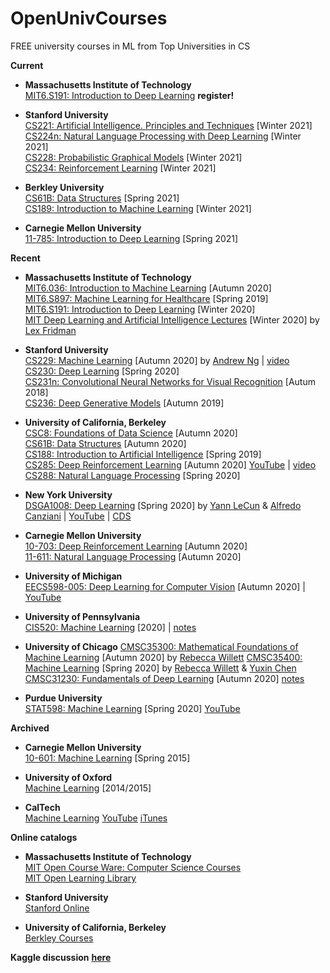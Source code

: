 # OpenUnivCourses
FREE university courses in ML from Top Universities in CS

**Current**

* **Massachusetts Institute of Technology**  
[MIT6.S191: Introduction to Deep Learning](http://introtodeeplearning.com/) **register!**

* **Stanford University**  
[CS221:  Artificial Intelligence. Principles and Techniques](https://stanford-cs221.github.io/winter2021/) [Winter 2021]  
[CS224n: Natural Language Processing with Deep Learning](http://web.stanford.edu/class/cs224n/) [Winter 2021]  
[CS228:  Probabilistic Graphical Models](https://cs228.stanford.edu/) [Winter 2021]  
[CS234:  Reinforcement Learning](http://web.stanford.edu/class/cs234/index.html) [Winter 2021]  

* **Berkley University**  
[CS61B: Data Structures](https://sp21.datastructur.es/) [Spring 2021]  
[CS189: Introduction to Machine Learning](https://www.eecs189.org/) [Winter 2021]  

* **Carnegie Mellon University**  
[11-785: Introduction to Deep Learning](http://deeplearning.cs.cmu.edu/S21/index.html) [Spring 2021]  


**Recent**    

* **Massachusetts Institute of Technology**  
[MIT6.036: Introduction to Machine Learning](https://ocw.mit.edu/courses/electrical-engineering-and-computer-science/6-036-introduction-to-machine-learning-fall-2020/) [Autumn 2020]  
[MIT6.S897: Machine Learning for Healthcare](https://ocw.mit.edu/courses/electrical-engineering-and-computer-science/6-s897-machine-learning-for-healthcare-spring-2019/) [Spring 2019]  
[MIT6.S191: Introduction to Deep Learning](http://introtodeeplearning.com/2020/index.html) [Winter 2020]  
[MIT Deep Learning and Artificial Intelligence Lectures](https://deeplearning.mit.edu/) [Winter 2020] by [Lex Fridman](https://lexfridman.com/)  

* **Stanford University**  
[CS229: Machine Learning](http://cs229.stanford.edu/) [Autumn 2020] by [Andrew Ng](https://www.andrewng.org/) | [video](https://see.stanford.edu/Course/CS229)   
[CS230: Deep Learning](https://cs230.stanford.edu/) [Spring 2020]  
[CS231n: Convolutional Neural Networks for Visual Recognition](http://cs231n.stanford.edu/) [Autum 2018]  
[CS236: Deep Generative Models](https://deepgenerativemodels.github.io/) [Autumn 2019]  

* **University of California, Berkeley**  
[CSC8: Foundations of Data Science](http://data8.org/) [Autumn 2020]  
[CS61B: Data Structures](https://fa20.datastructur.es/) [Autumn 2020]  
[CS188: Introduction to Artificial Intelligence](https://inst.eecs.berkeley.edu/~cs188/sp19/) [Spring 2019]  
[CS285: Deep Reinforcement Learning](http://rail.eecs.berkeley.edu/deeprlcourse/) [Autumn 2020] [YouTube](https://www.youtube.com/playlist?list=PL_iWQOsE6TfURIIhCrlt-wj9ByIVpbfGc) | [video](https://www.youtube.com/playlist?list=PLkFD6_40KJIwhWJpGazJ9VSj9CFMkb79A)  
[CS288: Natural Language Processing](https://cal-cs288.github.io/sp20/) [Spring 2020]  

* **New York University**  
[DSGA1008: Deep Learning](https://atcold.github.io/pytorch-Deep-Learning/) [Spring 2020] by [Yann LeCun](http://yann.lecun.com/) & [Alfredo Canziani](https://www.linkedin.com/in/alfredocanziani/) | [YouTube](https://www.youtube.com/playlist?list=PLLHTzKZzVU9eaEyErdV26ikyolxOsz6mq) | [CDS](https://cds.nyu.edu/deep-learning/)  

* **Carnegie Mellon University**  
[10-703: Deep Reinforcement Learning](https://cmudeeprl.github.io/703website/) [Autumn 2020]  
[11-611: Natural Language Processing](http://demo.clab.cs.cmu.edu/NLP/) [Autumn 2020]  

* **University of Michigan**  
[EECS598-005: Deep Learning for Computer Vision](https://web.eecs.umich.edu/~justincj/teaching/eecs498/FA2020/) [Autumn 2020] | [YouTube](https://www.youtube.com/playlist?list=PL5-TkQAfAZFbzxjBHtzdVCWE0Zbhomg7r)   

* **University of Pennsylvania**  
[CIS520: Machine Learning](https://alliance.seas.upenn.edu/~cis520/dynamic/2020/wiki/index.php?n=Lectures.Lectures) [2020] | [notes](https://alliance.seas.upenn.edu/~cis520/dynamic/2020/wiki/index.php?n=Resources.Resources)  

* **University of Chicago**
[CMSC35300: Mathematical Foundations of Machine Learning](https://voices.uchicago.edu/willett/teaching/mathematical-foundations-of-machine-learning-fall-2020/) [Autumn 2020] by [Rebecca Willett](https://voices.uchicago.edu/willett/)
[CMSC35400: Machine Learning](https://voices.uchicago.edu/machinelearning/stats37710-cmsc35400-s20/) [Spring 2020] by [Rebecca Willett](https://voices.uchicago.edu/willett/) & [Yuxin Chen](https://yuxinchen.org/)
[CMSC31230: Fundamentals of Deep Learning](https://mcallester.github.io/ttic-31230/Fall2020/) [Autumn 2020] [notes](https://mcallester.github.io/ttic-31230/)

* **Purdue University**  
[STAT598: Machine Learning](https://engineering.purdue.edu/ChanGroup/ECE595/video.html) [Spring 2020] [YouTube](https://nanohub.org/resources/32203)


**Archived**  

* **Carnegie Mellon University**  
[10-601: Machine Learning](http://www.cs.cmu.edu/~ninamf/courses/601sp15/lectures.shtml) [Spring 2015]  

* **University of Oxford**  
[Machine Learning](https://www.cs.ox.ac.uk/people/nando.defreitas/machinelearning/) [2014/2015]  

* **CalTech**  
[Machine Learning](http://work.caltech.edu/lectures.html) [YouTube](https://www.youtube.com/playlist?list=PLD63A284B7615313A) [iTunes](https://itunes.apple.com/us/course/machine-learning/id515364596)   


**Online catalogs**  

* **Massachusetts Institute of Technology**  
[MIT Open Course Ware: Computer Science Courses](https://ocw.mit.edu/courses/electrical-engineering-and-computer-science/)  
[MIT Open Learning Library](https://openlearning.mit.edu/courses-programs/open-learning-library)

* **Stanford University**  
[Stanford Online](https://online.stanford.edu/search-catalog)

* **University of California, Berkeley**  
[Berkley Courses](https://www2.eecs.berkeley.edu/Courses/CS/)


**Kaggle discussion** [**here**](https://www.kaggle.com/getting-started/211633)
